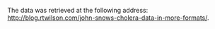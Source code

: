
The data was retrieved at the following address: http://blog.rtwilson.com/john-snows-cholera-data-in-more-formats/.
